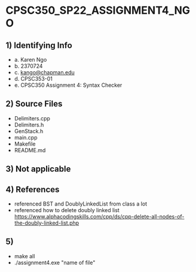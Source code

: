 # CPSC350_SP22_ASSIGNMENT4_NGO

## 1) Identifying Info
*   a. Karen Ngo
*   b. 2370724
*   c. kango@chapman.edu
*   d. CPSC353-01
*   e. CPSC350 Assignment 4: Syntax Checker

## 2) Source Files
*   Delimiters.cpp
*   Delimiters.h
*   GenStack.h
*   main.cpp
*   Makefile
*   README.md


## 3) Not applicable

## 4) References
*   referenced BST and DoublyLinkedList from class a lot
*   referenced how to delete doubly linked list https://www.alphacodingskills.com/cpp/ds/cpp-delete-all-nodes-of-the-doubly-linked-list.php

## 5)
* make all
* ./assignment4.exe "name of file"
